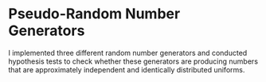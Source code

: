 # Pseudo-Random Number Generators

I implemented three different random number generators and conducted hypothesis tests to check whether these generators are producing numbers that are approximately independent and identically distributed uniforms.
